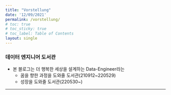 ```yaml
---
title: "Vorstellung"
date: '12/09/2021'
permalink: /vorstellung/
# toc: true
# toc_sticky: true
# toc_label: Table of Contents
layout: single
---
```


### 데이터 엔지니어 도서관
* 본 블로그는 더 행복한 세상을 설계하는 Data-Engineer라는 
    * 꿈을 향한 과정을 도와줄 도서관(210912~220529)
    * 성장을 도와줄 도서관(220530~)

---

